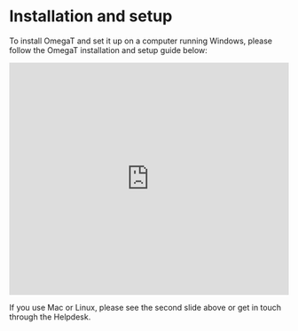 # Installation and setup

To install OmegaT and set it up on a computer running Windows, please follow the OmegaT installation and setup guide below:

<div style="width: 100%">

<iframe src="https://slides.com/capstan/omegat-v5-install-and-setup-guide/embed?byline=hidden&amp;share=hidden" width="100%" height="420" scrolling="no" frameborder="0" webkitallowfullscreen mozallowfullscreen allowfullscreen>
</iframe>

</div>

If you use Mac or Linux, please see the second slide above or get in touch through the Helpdesk.

<!-- To install and customize OmegaT on a computer running on Windows, please consult the steps in the [OmegaT installation and customization guide](../tec-cb-ome-ins). -->
